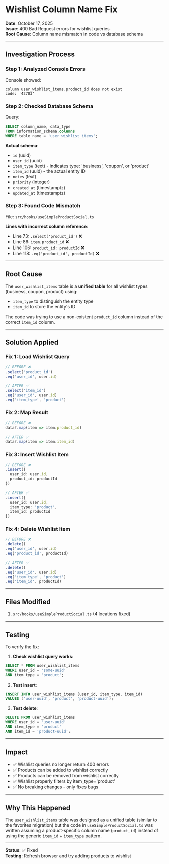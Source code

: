 # Wishlist Column Name Fix

**Date**: October 17, 2025  
**Issue**: 400 Bad Request errors for wishlist queries  
**Root Cause**: Column name mismatch in code vs database schema

---

## Investigation Process

### Step 1: Analyzed Console Errors

Console showed:
```
column user_wishlist_items.product_id does not exist
code: '42703'
```

### Step 2: Checked Database Schema

Query:
```sql
SELECT column_name, data_type 
FROM information_schema.columns 
WHERE table_name = 'user_wishlist_items';
```

**Actual schema**:
- `id` (uuid)
- `user_id` (uuid)
- `item_type` (text) - indicates type: 'business', 'coupon', or 'product'
- `item_id` (uuid) - the actual entity ID
- `notes` (text)
- `priority` (integer)
- `created_at` (timestamptz)
- `updated_at` (timestamptz)

### Step 3: Found Code Mismatch

File: `src/hooks/useSimpleProductSocial.ts`

**Lines with incorrect column reference**:
- Line 73: `.select('product_id')` ❌
- Line 86: `item.product_id` ❌  
- Line 106: `product_id: productId` ❌
- Line 118: `.eq('product_id', productId)` ❌

---

## Root Cause

The `user_wishlist_items` table is a **unified table** for all wishlist types (business, coupon, product) using:
- `item_type` to distinguish the entity type
- `item_id` to store the entity's ID

The code was trying to use a non-existent `product_id` column instead of the correct `item_id` column.

---

## Solution Applied

### Fix 1: Load Wishlist Query
```typescript
// BEFORE ❌
.select('product_id')
.eq('user_id', user.id)

// AFTER ✅
.select('item_id')
.eq('user_id', user.id)
.eq('item_type', 'product')
```

### Fix 2: Map Result
```typescript
// BEFORE ❌
data?.map(item => item.product_id)

// AFTER ✅
data?.map(item => item.item_id)
```

### Fix 3: Insert Wishlist Item
```typescript
// BEFORE ❌
.insert({
  user_id: user.id,
  product_id: productId
})

// AFTER ✅
.insert({
  user_id: user.id,
  item_type: 'product',
  item_id: productId
})
```

### Fix 4: Delete Wishlist Item
```typescript
// BEFORE ❌
.delete()
.eq('user_id', user.id)
.eq('product_id', productId)

// AFTER ✅
.delete()
.eq('user_id', user.id)
.eq('item_type', 'product')
.eq('item_id', productId)
```

---

## Files Modified

1. `src/hooks/useSimpleProductSocial.ts` (4 locations fixed)

---

## Testing

To verify the fix:

1. **Check wishlist query works**:
```sql
SELECT * FROM user_wishlist_items 
WHERE user_id = 'some-uuid' 
AND item_type = 'product';
```

2. **Test insert**:
```sql
INSERT INTO user_wishlist_items (user_id, item_type, item_id)
VALUES ('user-uuid', 'product', 'product-uuid');
```

3. **Test delete**:
```sql
DELETE FROM user_wishlist_items 
WHERE user_id = 'user-uuid' 
AND item_type = 'product'
AND item_id = 'product-uuid';
```

---

## Impact

- ✅ Wishlist queries no longer return 400 errors
- ✅ Products can be added to wishlist correctly
- ✅ Products can be removed from wishlist correctly
- ✅ Wishlist properly filters by item_type='product'
- ✅ No breaking changes - only fixes bugs

---

##  Why This Happened

The `user_wishlist_items` table was designed as a unified table (similar to the favorites migration) but the code in `useSimpleProductSocial.ts` was written assuming a product-specific column name (`product_id`) instead of using the generic `item_id` + `item_type` pattern.

---

**Status**: ✅ Fixed  
**Testing**: Refresh browser and try adding products to wishlist
